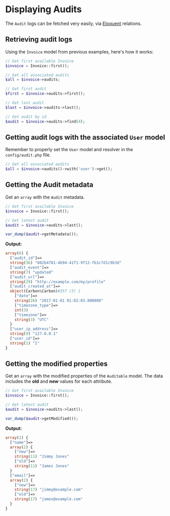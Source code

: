 # Displaying Audits

The `Audit` logs can be fetched very easily, via [Eloquent](https://laravel.com/docs/master/eloquent) relations.

## Retrieving audit logs

Using the `Invoice` model from previous examples, here's how it works:

```php
// Get first available Invoice
$invoice = Invoice::first();

// Get all associated audits
$all = $invoice->audits;

// Get first audit
$first = $invoice->audits->first();

// Get last audit
$last = $invoice->audits->last();

// Get audit by id
$audit = $invoice->audits->find(4);
```

## Getting audit logs with the associated `User` model

Remember to properly set the `User` model and resolver in the `config/audit.php` file.

```php
// Get all associated audits
$all = $invoice->audits()->with('user')->get();
```

## Getting the Audit metadata
Get an `array` with the `Audit` metadata.

```php
// Get first available Invoice
$invoice = Invoice::first();

// Get latest audit
$audit = $invoice->audits->last();

var_dump($audit->getMetadata());
```

**Output:**
```php
array(6) {
  ["audit_id"]=>
  string(36) "082b4781-4b94-41f1-9f12-fb1c7d1c9b3d"
  ["audit_event"]=>
  string(7) "updated"
  ["audit_url"]=>
  string(29) "http://example.com/my/profile"
  ["audit_created_at"]=>
  object(Carbon\Carbon)#357 (3) {
    ["date"]=>
    string(26) "2017-01-01 01:02:03.000000"
    ["timezone_type"]=>
    int(3)
    ["timezone"]=>
    string(3) "UTC"
  }
  ["user_ip_address"]=>
  string(9) "127.0.0.1"
  ["user_id"]=>
  string(1) "1"
}
```

## Getting the modified properties
Get an `array` with the modified properties of the `Auditable` model.
The data includes the **old** and **new** values for each attribute.

```php
// Get first available Invoice
$invoice = Invoice::first();

// Get latest audit
$audit = $invoice->audits->last();

var_dump($audit->getModified());
```

**Output:**
```php
array(2) {
  ["name"]=>
  array(2) {
    ["new"]=>
    string(11) "Jimmy Jones"
    ["old"]=>
    string(11) "James Jones"
  }
  ["email"]=>
  array(2) {
    ["new"]=>
    string(17) "jimmy@example.com"
    ["old"]=>
    string(17) "james@example.com"
  }
}
```
